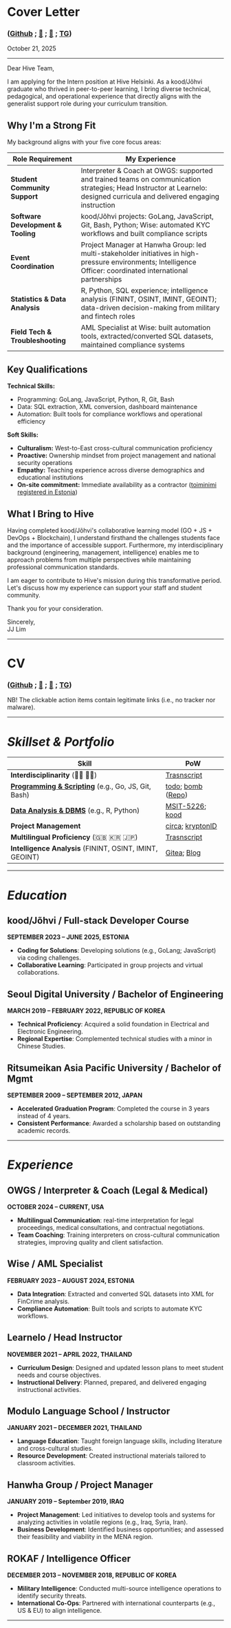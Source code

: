 # Cover Letter
### **([Github](https://github.com/bob-606/) ; [📲](tel:+37258802547) ; [📧](mailto:kood@jjl.ch) ; [TG](https://t.me/musubito))**

October 21, 2025

---

Dear Hive Team,

I am applying for the Intern position at Hive Helsinki. As a kood/Jõhvi graduate who thrived in peer-to-peer learning, I bring diverse technical, pedagogical, and operational experience that directly aligns with the generalist support role during your curriculum transition.

## Why I'm a Strong Fit

My background aligns with your five core focus areas:

| **Role Requirement** | **My Experience** |
|---------------------|------------------|
| **Student Community Support** | Interpreter & Coach at OWGS: supported and trained teams on communication strategies; Head Instructor at Learnelo: designed curricula and delivered engaging instruction |
| **Software Development & Tooling** | kood/Jõhvi projects: GoLang, JavaScript, Git, Bash, Python; Wise: automated KYC workflows and built compliance scripts |
| **Event Coordination** | Project Manager at Hanwha Group: led multi-stakeholder initiatives in high-pressure environments; Intelligence Officer: coordinated international partnerships |
| **Statistics & Data Analysis** | R, Python, SQL experience; intelligence analysis (FININT, OSINT, IMINT, GEOINT); data-driven decision-making from military and fintech roles |
| **Field Tech & Troubleshooting** | AML Specialist at Wise: built automation tools, extracted/converted SQL datasets, maintained compliance systems |

## Key Qualifications

**Technical Skills:**
- Programming: GoLang, JavaScript, Python, R, Git, Bash
- Data: SQL extraction, XML conversion, dashboard maintenance
- Automation: Built tools for compliance workflows and operational efficiency

**Soft Skills:**
- **Culturalism:** West-to-East cross-cultural communication proficiency
- **Proactive:** Ownership mindset from project management and national security operations
- **Empathy:** Teaching experience across diverse demographics and educational institutions
- **On-site commitment:** Immediate availability as a contractor ([toiminimi registered in Estonia](https://ariregister.rik.ee/eng/company/16532236/Jun-J-Lim))

## What I Bring to Hive

Having completed kood/Jõhvi's collaborative learning model (GO + JS + DevOps + Blockchain), I understand firsthand the challenges students face and the importance of accessible support. Furthermore, my interdisciplinary background (engineering, management, intelligence) enables me to approach problems from multiple perspectives while maintaining professional communication standards.

I am eager to contribute to Hive's mission during this transformative period. Let's discuss how my experience can support your staff and student community.

Thank you for your consideration.

Sincerely,  
JJ Lim

---
# CV

### **([Github](https://github.com/bob-606/) ; [📲](tel:+37258802547) ; [📧](mailto:kood@jjl.ch) ; [TG](https://t.me/musubito))**
NB!  The clickable action items contain legitimate links (i.e., no tracker nor malware). 

---

# ***Skillset & Portfolio***

| **Skill**                      | **PoW**                                                                                 |
|---------------------------------|-------------------------------------------------------------------------------------------------------|
| **Interdisciplinarity** (👨‍🔬 👨‍💼) | [Trasnscript](https://drive.google.com/file/d/1t4EDYXCSYReYP3TesPi2r2IMMpRNusyY/view?usp=sharing) |
| **[Programming & Scripting](https://github.com/bob-606)** (e.g., Go, JS, Git, Bash) | [todo](https://todo.jjl.ch/); [bomb](https://bomb.jjl.ch/) ([Repo](https://github.com/bob-606/bomb))
| **[Data Analysis & DBMS](https://github.com/bob-606)** (e.g., R, Python) | [MSIT-5226](https://github.com/bob-606/MSIT-5226); [kood](https://kood.jjl.ch/) |
| **Project Management**      | [circa](https://circa.jjl.ch/); [kryptonID](https://github.com/deorlovnis/KryptonID/blob/main/kryptonID%20(1).pdf)|
| **Multilingual Proficiency** (🇬🇧 🇰🇷 🇯🇵) | [Trasnscript](https://drive.google.com/file/d/1t4EDYXCSYReYP3TesPi2r2IMMpRNusyY/view?usp=sharing) |
| **Intelligence Analysis** (FININT, OSINT, IMINT, GEOINT) | [Gitea](https://01.kood.tech/git/jlim); [Blog](https://insights.unlocks.app/author/tor/) |
  
---

# ***Education***
## kood/Jõhvi / Full-stack Developer Course
**SEPTEMBER 2023 – JUNE 2025, ESTONIA**
- **Coding for Solutions**: Developing solutions (e.g., GoLang; JavaScript) via coding challenges.
- **Collaborative Learning**: Participated in group projects and virtual collaborations.

## Seoul Digital University / Bachelor of Engineering
**MARCH 2019 – FEBRUARY 2022, REPUBLIC OF KOREA**
- **Technical Proficiency**: Acquired a solid foundation in Electrical and Electronic Engineering.
- **Regional Expertise**: Complemented technical studies with a minor in Chinese Studies.

## Ritsumeikan Asia Pacific University / Bachelor of Mgmt
**SEPTEMBER 2009 – SEPTEMBER 2012, JAPAN**
- **Accelerated Graduation Program**: Completed the course in 3 years instead of 4 years.
- **Consistent Performance**: Awarded a scholarship based on outstanding academic records.

---

# ***Experience***

## OWGS / Interpreter & Coach (Legal & Medical)
**OCTOBER 2024 – CURRENT, USA**
- **Multilingual Communication**: real-time interpretation for legal proceedings, medical consultations, and contractual negotiations.
- **Team Coaching**: Training interpreters on cross-cultural communication strategies, improving quality and client satisfaction.

## Wise / AML Specialist
**FEBRUARY 2023 – AUGUST 2024, ESTONIA**
- **Data Integration**: Extracted and converted SQL datasets into XML for FinCrime analysis.
- **Compliance Automation**: Built tools and scripts to automate KYC workflows.

## Learnelo / Head Instructor 
**NOVEMBER 2021 – APRIL 2022, THAILAND**
- **Curriculum Design**: Designed and updated lesson plans to meet student needs and course objectives.
- **Instructional Delivery**: Planned, prepared, and delivered engaging instructional activities.

## Modulo Language School / Instructor
**JANUARY 2021 – DECEMBER 2021, THAILAND**
- **Language Education**: Taught foreign language skills, including literature and cross-cultural studies.
- **Resource Development**: Created instructional materials tailored to classroom activities.

## Hanwha Group / Project Manager
**JANUARY 2019 – September 2019, IRAQ**
- **Project Management**: Led initiatives to develop tools and systems for analyzing activities in volatile regions (e.g., Iraq, Syria, Iran).
- **Business Development**: Identified business opportunities; and assessed their feasibility and viability in the MENA region.

## ROKAF / Intelligence Officer
**DECEMBER 2013 – NOVEMBER 2018, REPUBLIC OF KOREA**
- **Military Intelligence**: Conducted multi-source intelligence operations to identify security threats.
- **International Co-Ops**: Partnered with international counterparts (e.g., US & EU) to align intelligence.

---
